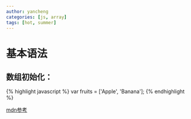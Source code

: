```yaml
---
author: yancheng
categories: [js, array]
tags: [hot, summer]
---
```


# 基本语法
## 数组初始化：
{% highlight javascript %}
var fruits = ['Apple', 'Banana'];
{% endhighlight %}

[mdn参考](https://developer.mozilla.org/zh-CN/docs/Web/JavaScript/Reference/Global_Objects/Array)